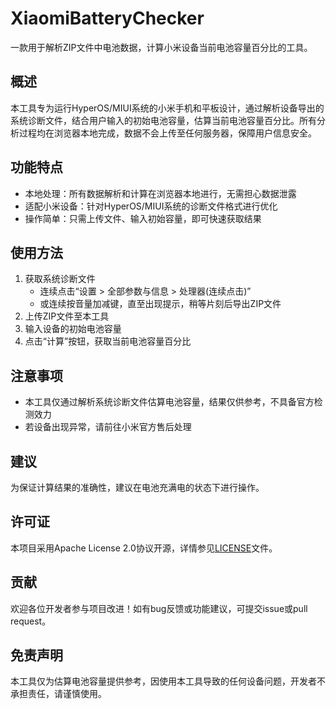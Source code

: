 # XiaomiBatteryChecker

一款用于解析ZIP文件中电池数据，计算小米设备当前电池容量百分比的工具。

## 概述
本工具专为运行HyperOS/MIUI系统的小米手机和平板设计，通过解析设备导出的系统诊断文件，结合用户输入的初始电池容量，估算当前电池容量百分比。所有分析过程均在浏览器本地完成，数据不会上传至任何服务器，保障用户信息安全。

## 功能特点
- 本地处理：所有数据解析和计算在浏览器本地进行，无需担心数据泄露
- 适配小米设备：针对HyperOS/MIUI系统的诊断文件格式进行优化
- 操作简单：只需上传文件、输入初始容量，即可快速获取结果

## 使用方法
1. 获取系统诊断文件
   - 连续点击“设置 > 全部参数与信息 > 处理器(连续点击)”
   - 或连续按音量加减键，直至出现提示，稍等片刻后导出ZIP文件
2. 上传ZIP文件至本工具
3. 输入设备的初始电池容量
4. 点击“计算”按钮，获取当前电池容量百分比

## 注意事项
- 本工具仅通过解析系统诊断文件估算电池容量，结果仅供参考，不具备官方检测效力
- 若设备出现异常，请前往小米官方售后处理

## 建议
为保证计算结果的准确性，建议在电池充满电的状态下进行操作。

## 许可证
本项目采用Apache License 2.0协议开源，详情参见[LICENSE](LICENSE)文件。

## 贡献
欢迎各位开发者参与项目改进！如有bug反馈或功能建议，可提交issue或pull request。

## 免责声明
本工具仅为估算电池容量提供参考，因使用本工具导致的任何设备问题，开发者不承担责任，请谨慎使用。
